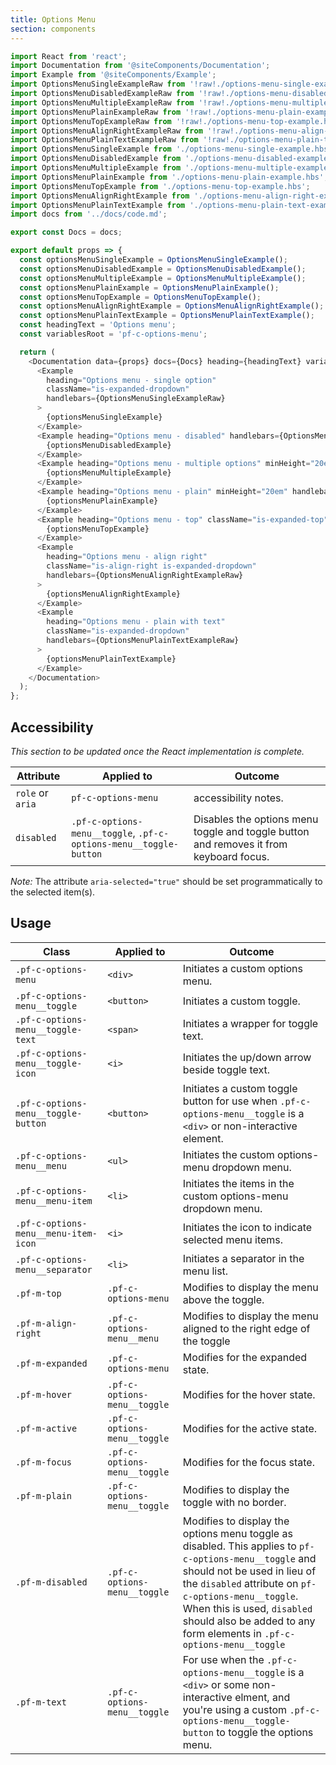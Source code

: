 ```yaml
---
title: Options Menu
section: components
---
```


```js
import React from 'react';
import Documentation from '@siteComponents/Documentation';
import Example from '@siteComponents/Example';
import OptionsMenuSingleExampleRaw from '!raw!./options-menu-single-example.hbs';
import OptionsMenuDisabledExampleRaw from '!raw!./options-menu-disabled-example.hbs';
import OptionsMenuMultipleExampleRaw from '!raw!./options-menu-multiple-example.hbs';
import OptionsMenuPlainExampleRaw from '!raw!./options-menu-plain-example.hbs';
import OptionsMenuTopExampleRaw from '!raw!./options-menu-top-example.hbs';
import OptionsMenuAlignRightExampleRaw from '!raw!./options-menu-align-right-example.hbs';
import OptionsMenuPlainTextExampleRaw from '!raw!./options-menu-plain-text-example.hbs';
import OptionsMenuSingleExample from './options-menu-single-example.hbs';
import OptionsMenuDisabledExample from './options-menu-disabled-example.hbs';
import OptionsMenuMultipleExample from './options-menu-multiple-example.hbs';
import OptionsMenuPlainExample from './options-menu-plain-example.hbs';
import OptionsMenuTopExample from './options-menu-top-example.hbs';
import OptionsMenuAlignRightExample from './options-menu-align-right-example.hbs';
import OptionsMenuPlainTextExample from './options-menu-plain-text-example.hbs';
import docs from '../docs/code.md';

export const Docs = docs;

export default props => {
  const optionsMenuSingleExample = OptionsMenuSingleExample();
  const optionsMenuDisabledExample = OptionsMenuDisabledExample();
  const optionsMenuMultipleExample = OptionsMenuMultipleExample();
  const optionsMenuPlainExample = OptionsMenuPlainExample();
  const optionsMenuTopExample = OptionsMenuTopExample();
  const optionsMenuAlignRightExample = OptionsMenuAlignRightExample();
  const optionsMenuPlainTextExample = OptionsMenuPlainTextExample();
  const headingText = 'Options menu';
  const variablesRoot = 'pf-c-options-menu';

  return (
    <Documentation data={props} docs={Docs} heading={headingText} variablesRoot={variablesRoot}>
      <Example
        heading="Options menu - single option"
        className="is-expanded-dropdown"
        handlebars={OptionsMenuSingleExampleRaw}
      >
        {optionsMenuSingleExample}
      </Example>
      <Example heading="Options menu - disabled" handlebars={OptionsMenuDisabledExampleRaw}>
        {optionsMenuDisabledExample}
      </Example>
      <Example heading="Options menu - multiple options" minHeight="20em" handlebars={OptionsMenuMultipleExampleRaw}>
        {optionsMenuMultipleExample}
      </Example>
      <Example heading="Options menu - plain" minHeight="20em" handlebars={OptionsMenuPlainExampleRaw}>
        {optionsMenuPlainExample}
      </Example>
      <Example heading="Options menu - top" className="is-expanded-top" handlebars={OptionsMenuTopExampleRaw}>
        {optionsMenuTopExample}
      </Example>
      <Example
        heading="Options menu - align right"
        className="is-align-right is-expanded-dropdown"
        handlebars={OptionsMenuAlignRightExampleRaw}
      >
        {optionsMenuAlignRightExample}
      </Example>
      <Example
        heading="Options menu - plain with text"
        className="is-expanded-dropdown"
        handlebars={OptionsMenuPlainTextExampleRaw}
      >
        {optionsMenuPlainTextExample}
      </Example>
    </Documentation>
  );
};
```

## Accessibility

*This section to be updated once the React implementation is complete.*

| Attribute | Applied to | Outcome |
| -- | -- | -- |
| `role` or `aria` | `pf-c-options-menu` |  accessibility notes. |
| `disabled` | `.pf-c-options-menu__toggle`, `.pf-c-options-menu__toggle-button` | Disables the options menu toggle and toggle button and removes it from keyboard focus. |
*Note:* The attribute `aria-selected="true"` should be set programmatically to the selected item(s).

## Usage

| Class | Applied to | Outcome |
| -- | -- | -- |
| `.pf-c-options-menu` | `<div>` |  Initiates a custom options menu. |
| `.pf-c-options-menu__toggle` | `<button>` |  Initiates a custom toggle. |
| `.pf-c-options-menu__toggle-text` | `<span>` | Initiates a wrapper for toggle text.
| `.pf-c-options-menu__toggle-icon` | `<i>` | Initiates the up/down arrow beside toggle text. |
| `.pf-c-options-menu__toggle-button` | `<button>` | Initiates a custom toggle button for use when `.pf-c-options-menu__toggle` is a `<div>` or non-interactive element. |
| `.pf-c-options-menu__menu` | `<ul>` |  Initiates the custom options-menu dropdown menu. |
| `.pf-c-options-menu__menu-item` | `<li>` |  Initiates the items in the custom options-menu dropdown menu. |
| `.pf-c-options-menu__menu-item-icon` | `<i>` |  Initiates the icon to indicate selected menu items. |
| `.pf-c-options-menu__separator` | `<li>` | Initiates a separator in the menu list. |
| `.pf-m-top` | `.pf-c-options-menu` | Modifies to display the menu above the toggle. |
| `.pf-m-align-right` | `.pf-c-options-menu__menu` | Modifies to display the menu aligned to the right edge of the toggle |
| `.pf-m-expanded` | `.pf-c-options-menu` |  Modifies for the expanded state. |
| `.pf-m-hover` | `.pf-c-options-menu__toggle` | Modifies for the hover state. |
| `.pf-m-active` | `.pf-c-options-menu__toggle` | Modifies for the active state. |
| `.pf-m-focus` | `.pf-c-options-menu__toggle` | Modifies for the focus state. |
| `.pf-m-plain` | `.pf-c-options-menu__toggle` |  Modifies to display the toggle with no border. |
| `.pf-m-disabled` | `.pf-c-options-menu__toggle` | Modifies to display the options menu toggle as disabled. This applies to `pf-c-options-menu__toggle` and should not be used in lieu of the `disabled` attribute on `pf-c-options-menu__toggle`. When this is used, `disabled` should also be added to any form elements in `.pf-c-options-menu__toggle` |
| `.pf-m-text` | `.pf-c-options-menu__toggle` |  For use when the `.pf-c-options-menu__toggle` is a `<div>` or some non-interactive elment, and you're using a custom `.pf-c-options-menu__toggle-button` to toggle the options menu. |
